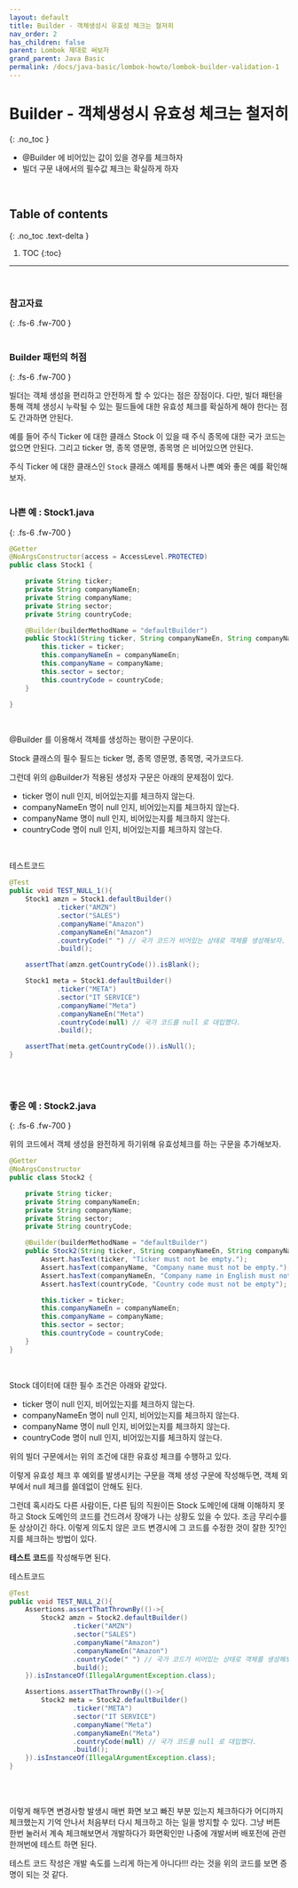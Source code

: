 ```yaml
---
layout: default
title: Builder - 객체생성시 유효성 체크는 철저히
nav_order: 2
has_children: false
parent: Lombok 제대로 써보자
grand_parent: Java Basic
permalink: /docs/java-basic/lombok-howto/lombok-builder-validation-1
---
```



# Builder - 객체생성시 유효성 체크는 철저히
{: .no_toc }
<br>

- @Builder 에 비어있는 값이 있을 경우를 체크하자
- 빌더 구문 내에서의 필수값 체크는 확실하게 하자
<br>

## Table of contents
{: .no_toc .text-delta }

1. TOC
{:toc}

---

<br>

### 참고자료
{: .fs-6 .fw-700 }
<br>
<br>


### Builder 패턴의 허점
{: .fs-6 .fw-700 }

빌더는 객체 생성을 편리하고 안전하게 할 수 있다는 점은 장점이다. 다만, 빌더 패턴을 통해 객체 생성시 누락될 수 있는 필드들에 대한 유효성 체크를 확실하게 해야 한다는 점도 간과하면 안된다.

예를 들어 주식 Ticker 에 대한 클래스 Stock 이 있을 때 주식 종목에 대한 국가 코드는 없으면 안된다. 그리고 ticker 명, 종목 영문명, 종목명 은 비어있으면 안된다.

주식 Ticker 에 대한 클래스인 `Stock` 클래스 예제를 통해서 나쁜 예와 좋은 예를 확인해보자.
<br>
<br>

### 나쁜 예 : Stock1.java
{: .fs-6 .fw-700 }

```java
@Getter
@NoArgsConstructor(access = AccessLevel.PROTECTED)
public class Stock1 {

    private String ticker;
    private String companyNameEn;
    private String companyName;
    private String sector;
    private String countryCode;

    @Builder(builderMethodName = "defaultBuilder")
    public Stock1(String ticker, String companyNameEn, String companyName, String sector, String countryCode) {
        this.ticker = ticker;
        this.companyNameEn = companyNameEn;
        this.companyName = companyName;
        this.sector = sector;
        this.countryCode = countryCode;
    }

}
```
<br>

@Builder 를 이용해서 객체를 생성하는 평이한 구문이다.<br>

Stock 클래스의 필수 필드는 ticker 명, 종목 영문명, 종목명, 국가코드다.<br>

그런데 위의 @Builder가 적용된 생성자 구문은 아래의 문제점이 있다.<br>

- ticker 명이 null 인지, 비어있는지를 체크하지 않는다.
- companyNameEn 명이 null 인지, 비어있는지를 체크하지 않는다.
- companyName 명이 null 인지, 비어있는지를 체크하지 않는다.
- countryCode 명이 null 인지, 비어있는지를 체크하지 않는다.

<br>

테스트코드
```java
@Test
public void TEST_NULL_1(){
    Stock1 amzn = Stock1.defaultBuilder()
            .ticker("AMZN")
            .sector("SALES")
            .companyName("Amazon")
            .companyNameEn("Amazon")
            .countryCode(" ") // 국가 코드가 비어있는 상태로 객체를 생성해보자.
            .build();

    assertThat(amzn.getCountryCode()).isBlank();

    Stock1 meta = Stock1.defaultBuilder()
            .ticker("META")
            .sector("IT SERVICE")
            .companyName("Meta")
            .companyNameEn("Meta")
            .countryCode(null) // 국가 코드를 null 로 대입했다.
            .build();

    assertThat(meta.getCountryCode()).isNull();
}
```
<br>
<br>

### 좋은 예 : Stock2.java
{: .fs-6 .fw-700 }

위의 코드에서 객체 생성을 완전하게 하기위해 유효성체크를 하는 구문을 추가해보자.

```java
@Getter
@NoArgsConstructor
public class Stock2 {

    private String ticker;
    private String companyNameEn;
    private String companyName;
    private String sector;
    private String countryCode;

    @Builder(builderMethodName = "defaultBuilder")
    public Stock2(String ticker, String companyNameEn, String companyName, String sector, String countryCode) {
        Assert.hasText(ticker, "Ticker must not be empty.");
        Assert.hasText(companyName, "Company name must not be empty.");
        Assert.hasText(companyNameEn, "Company name in English must not be empty");
        Assert.hasText(countryCode, "Country code must not be empty");

        this.ticker = ticker;
        this.companyNameEn = companyNameEn;
        this.companyName = companyName;
        this.sector = sector;
        this.countryCode = countryCode;
    }
}
```
<br>

Stock 데이터에 대한 필수 조건은 아래와 같았다.
- ticker 명이 null 인지, 비어있는지를 체크하지 않는다.
- companyNameEn 명이 null 인지, 비어있는지를 체크하지 않는다.
- companyName 명이 null 인지, 비어있는지를 체크하지 않는다.
- countryCode 명이 null 인지, 비어있는지를 체크하지 않는다.

위의 빌더 구문에서는 위의 조건에 대한 유효성 체크를 수행하고 있다.<br>

이렇게 유효성 체크 후 예외를 발생시키는 구문을 객체 생성 구문에 작성해두면, 객체 외부에서 null 체크를 쓸데없이 안해도 된다.<br>

그런데 혹시라도 다른 사람이든, 다른 팀의 직원이든 Stock 도메인에 대해 이해하지 못하고 Stock 도메인의 코드를 건드려서 장애가 나는 상황도 있을 수 있다. 조금 무리수를 둔 상상이긴 하다. 이렇게 의도치 않은 코드 변경시에 그 코드를 수정한 것이 잘한 짓?인지를 체크하는 방법이 있다.<br>

**테스트 코드**를 작성해두면 된다.<br>

테스트코드
```java
@Test
public void TEST_NULL_2(){
    Assertions.assertThatThrownBy(()->{
        Stock2 amzn = Stock2.defaultBuilder()
                .ticker("AMZN")
                .sector("SALES")
                .companyName("Amazon")
                .companyNameEn("Amazon")
                .countryCode(" ") // 국가 코드가 비어있는 상태로 객체를 생성해보자.
                .build();
    }).isInstanceOf(IllegalArgumentException.class);

    Assertions.assertThatThrownBy(()->{
        Stock2 meta = Stock2.defaultBuilder()
                .ticker("META")
                .sector("IT SERVICE")
                .companyName("Meta")
                .companyNameEn("Meta")
                .countryCode(null) // 국가 코드를 null 로 대입했다.
                .build();
    }).isInstanceOf(IllegalArgumentException.class);
}
```
<br>
<br>

이렇게 해두면 변경사항 발생시 매번 화면 보고 빠진 부분 있는지 체크하다가 어디까지 체크했는지 기억 안나서 처음부터 다시 체크하고 하는 일을 방지할 수 있다. 그냥 버튼 한번 눌러서 계속 체크해보면서 개발하다가 화면확인만 나중에 개발서버 배포전에 관련 한꺼번에 테스트 하면 된다.<br>

테스트 코드 작성은 개발 속도를 느리게 하는게 아니다!!! 라는 것을 위의 코드를 보면 증명이 되는 것 같다.<br> 


